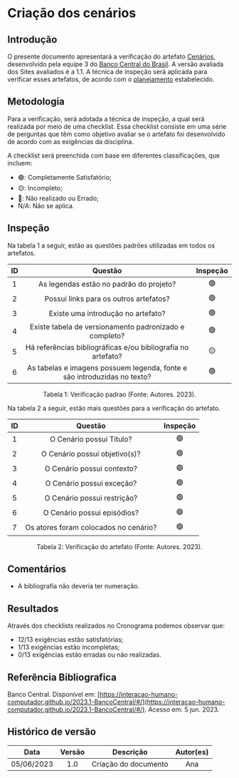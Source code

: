 # Criação dos cenários

## Introdução

O presente documento apresentará a verificação do artefato [Cenários](https://interacao-humano-computador.github.io/2023.1-BancoCentral/#/analise_requisitos/cenarios), desenvolvido pela equipe 3 do [Banco Central do Brasil](https://interacao-humano-computador.github.io/2023.1-BancoCentral/). A versão avaliada dos Sites avaliados é a 1.1. A técnica de inspeção será aplicada para verificar esses artefatos, de acordo com o [planejamento](../planejamento.md) estabelecido.

## Metodologia

Para a verificação, será adotada a técnica de inspeção, a qual será realizada por meio de uma checklist. Essa checklist consiste em uma série de perguntas que têm como objetivo avaliar se o artefato foi desenvolvido de acordo com as exigências da disciplina.

A checklist será preenchida com base em diferentes classificações, que incluem:

- 🟢: Completamente Satisfatório;
- 🟡: Incompleto;
- 🔴: Não realizado ou Errado;
- N/A: Não se aplica.

## Inspeção

Na tabela 1 a seguir, estão as questões padrões utilizadas em todos os artefatos.

| ID |                                 Questão                                 | Inspeção |
| :-: | :-----------------------------------------------------------------------: | :--------: |
| 1 |                 As legendas estão no padrão do projeto?                 |     🟢     |
| 2 |                  Possui links para os outros artefatos?                  |     🟢     |
| 3 |                   Existe uma introdução no artefato?                   |     🟢     |
| 4 |          Existe tabela de versionamento padronizado e completo?          |     🟢     |
| 5 |      Há referências bibliográficas e/ou bibliografia no artefato?        |     🟡     |
| 6 | As tabelas e imagens possuem legenda, fonte e são introduzidas no texto? |     🟢     |

<div style="text-align: center">
    <p> Tabela 1: Verificação padrao (Fonte: Autores. 2023).</p>
</div>

Na tabela 2 a seguir, estão mais questões para a verificação do artefato.

| ID |                                 Questão                                 | Inspeção |
| :-: | :-----------------------------------------------------------------------: | :--------: |
| 1 |                           O Cenário possui Título?                          |     🟢     |
| 2 |                         O Cenário possui objetivo(s)?                       |      🟢   |
| 3 |                          O Cenário possui contexto?                         |    🟢      |
| 4 |                          O Cenário possui exceção?                         |    🟢      |
| 5 |                          O Cenário possui restrição?                         |    🟢      |
| 6 |                          O Cenário possui episódios?                         |    🟢      |
| 7 |                   Os atores foram colocados no cenário?                      |    🟢      |


<div style="text-align: center">
    <p> Tabela 2: Verificação do artefato (Fonte: Autores. 2023).</p>
</div>

## Comentários

- A bibliografia não deveria ter numeração.

## Resultados

Através dos checklists realizados no Cronograma podemos observar que:

- 12/13 exigências estão satisfatórias;
- 1/13 exigências estão incompletas;
- 0/13 exigências estão erradas ou não realizadas.

## Referência Bibliografica

Banco Central. Disponível em: [https://interacao-humano-computador.github.io/2023.1-BancoCentral/#/](https://interacao-humano-computador.github.io/2023.1-BancoCentral/#/). Acesso em: 5 jun. 2023.‌
‌

## Histórico de versão

|    Data    | Versão |      Descrição      | Autor(es) |
| :--------: | :-----: | :--------------------: | :-------: |
| 05/06/2023 |   1.0   | Criação do documento |   Ana   |